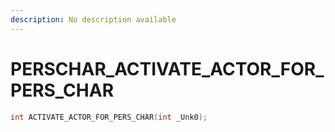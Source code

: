 ```yaml
---
description: No description available 
---
```


# PERSCHAR\_ACTIVATE_ACTOR_FOR_PERS_CHAR

```cpp
int ACTIVATE_ACTOR_FOR_PERS_CHAR(int _Unk0);
```